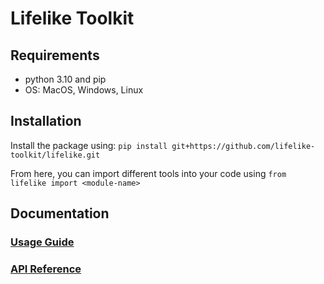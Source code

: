 # Lifelike Toolkit
## Requirements
- python 3.10 and pip
- OS: MacOS, Windows, Linux
## Installation
Install the package using: `pip install git+https://github.com/lifelike-toolkit/lifelike.git`

From here, you can import different tools into your code using `from lifelike import <module-name>`

## Documentation
### [Usage Guide](usage)
### [API Reference](modules)
